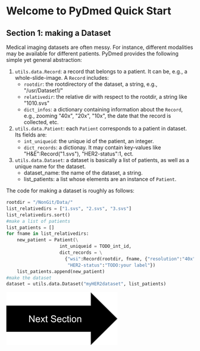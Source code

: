 # Welcome to PyDmed Quick Start

## Section 1: making a Dataset

Medical imaging datasets are often messy. For instance, different modalities may be available for different patients. 
PyDmed provides the following simple yet general abstraction: 
1. `utils.data.Record`: a record that belongs to a patient. It can be, e.g., a whole-slide-image.
A `Record` includes:
    - `rootdir`: the rootdirectory of the dataset, a string, e.g., "/usr/Dataset1/"
    - `relativedir`: the relative dir with respect to the rootdir, a string like "1010.svs"
    - `dict_infos`: a dictionary containing information about the `Record`, e.g., zooming "40x", "20x", "10x", the date that the record is collected, etc.
2. `utils.data.Patient`: each `Patient` corresponds to a patient in dataset. Its fields are: 
    - `int_uniqueid`: the unique id of the patient, an integer. 
    - `dict_records`: a dictionay. It may contain key-values like "H&E":Record("1.svs"), "HER2-status":1, ect.
3. `utils.data.Dataset`: a dataset is basically a list of patients, as well as a unique name for the dataset. 
    - dataset_name: the name of the dataset, a string.
    - list_patients: a list whose elements are an instance of `Patient`.

The code for making a dataset is roughly as follows:

```python
rootdir = "/NonGit/Data/"
list_relativedirs = ["1.svs", "2.svs", "3.svs"]
list_relativedirs.sort()
#make a list of patients
list_patients = []
for fname in list_relativedirs:
    new_patient = Patient(\
                    int_uniqueid = TODO_int_id,
                    dict_records = \
                      {"wsi":Record(rootdir, fname, {"resolution":"40x"}),\
                       "HER2-status":"TODO:your label"}) 
    list_patients.append(new_patient)
#make the dataset
dataset = utils.data.Dataset("myHER2dataset", list_patients)
```

[![button](nextsectionv2.png)](tutorial_section2.html)
